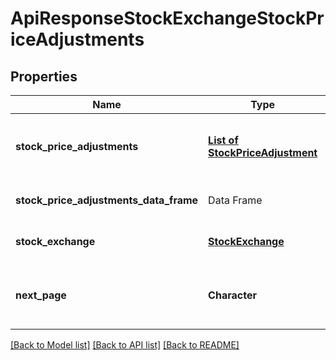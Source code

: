 # ApiResponseStockExchangeStockPriceAdjustments

[//]: # (CLASS:IntrinioSDK::ApiResponseStockExchangeStockPriceAdjustments)

[//]: # (KIND:object)

## Properties

[//]: # (START_DEFINITION)

Name | Type | Description
------------ | ------------- | -------------
**stock_price_adjustments** | [**List of StockPriceAdjustment**](StockPriceAdjustment.md) | The stock price adjustments for all Securities traded on the Stock Exchange on the given date &nbsp;
**stock_price_adjustments_data_frame** | Data Frame | Data frame representation of stock_price_adjustments
**stock_exchange** | [**StockExchange**](StockExchange.md) | The Stock Exchange resolved from the given identifier &nbsp;
**next_page** | **Character** | The token required to request the next page of the data. If null, no further results are available. &nbsp;

[//]: # (END_DEFINITION)


[//]: # (CONTAINED_CLASS:IntrinioSDK::StockPriceAdjustment)


[//]: # (CONTAINED_CLASS:IntrinioSDK::StockExchange)


[[Back to Model list]](../README.md#documentation-for-models) [[Back to API list]](../README.md#documentation-for-api-endpoints) [[Back to README]](../README.md)


